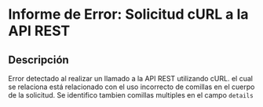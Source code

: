# Informe de Error: Solicitud cURL a la API REST

## Descripción
Error detectado al realizar un llamado a la API REST utilizando cURL. el cual se relaciona está relacionado con el uso incorrecto de comillas en el cuerpo de la solicitud.
Se identifico tambien comillas multiples en el campo `details`
